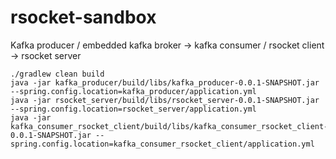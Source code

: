 # rsocket-sandbox

Kafka producer / embedded kafka broker -> kafka consumer / rsocket client -> rsocket server

```
./gradlew clean build
java -jar kafka_producer/build/libs/kafka_producer-0.0.1-SNAPSHOT.jar --spring.config.location=kafka_producer/application.yml
java -jar rsocket_server/build/libs/rsocket_server-0.0.1-SNAPSHOT.jar --spring.config.location=rsocket_server/application.yml 
java -jar kafka_consumer_rsocket_client/build/libs/kafka_consumer_rsocket_client-0.0.1-SNAPSHOT.jar --spring.config.location=kafka_consumer_rsocket_client/application.yml 
```
